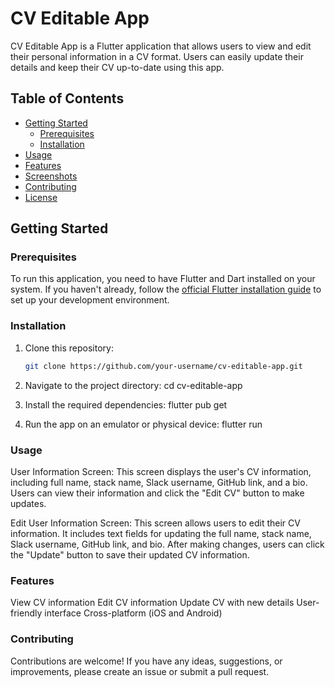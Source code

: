 # CV Editable App

CV Editable App is a Flutter application that allows users to view and edit their personal information in a CV format. Users can easily update their details and keep their CV up-to-date using this app.

## Table of Contents

- [Getting Started](#getting-started)
    - [Prerequisites](#prerequisites)
    - [Installation](#installation)
- [Usage](#usage)
- [Features](#features)
- [Screenshots](#screenshots)
- [Contributing](#contributing)
- [License](#license)

## Getting Started

### Prerequisites

To run this application, you need to have Flutter and Dart installed on your system. If you haven't already, follow the [official Flutter installation guide](https://flutter.dev/docs/get-started/install) to set up your development environment.

### Installation

1. Clone this repository:

   ```bash
   git clone https://github.com/your-username/cv-editable-app.git
2. Navigate to the project directory:
   cd cv-editable-app
3. Install the required dependencies:
   flutter pub get

4. Run the app on an emulator or physical device:
   flutter run

### Usage
User Information Screen: 
    This screen displays the user's CV information, including full name, stack name, Slack username, GitHub link, and a bio. Users can view their information and click the "Edit CV" button to make updates.

Edit User Information Screen: 
    This screen allows users to edit their CV information. It includes text fields for updating the full name, stack name, Slack username, GitHub link, and bio. After making changes, users can click the "Update" button to save their updated CV information.

### Features

View CV information
Edit CV information
Update CV with new details
User-friendly interface
Cross-platform (iOS and Android)

### Contributing
Contributions are welcome! If you have any ideas, suggestions, or improvements, please create an issue or submit a pull request.







